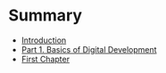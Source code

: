 # Summary

* [Introduction](README.md)
* [Part 1. Basics of Digital Development](part-1-basics-of-digital-development.md)
* [First Chapter](chapter1.md)



